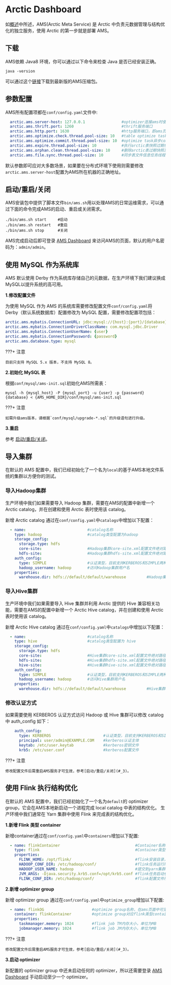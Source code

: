 # Arctic Dashboard

如[概述](../index.md)中所述，AMS(Arctic Meta Service) 是 Arctic 中负责元数据管理与结构优化的独立服务，使用 Arctic 的第一步就是部署 AMS。

## 下载
AMS依赖 Java8 环境，你可以通过以下命令来检查 Java 是否已经安装正确。
```shell
java -version
```
可以通过这个[链接](https://github.com/NetEase/arctic/releases/download/v0.3.0-rc1/arctic-0.3.0-bin.zip)下载到最新版的AMS压缩包。

## 参数配置
AMS所有配置项都在`conf/config.yaml`文件中:

```yaml
  arctic.ams.server-host: 127.0.0.1                #optimizer连接ams时使用的地址，需配置ams所在机器ip或可访问的hostname
  arctic.ams.thrift.port: 1260                     #thrift服务端口
  arctic.ams.http.port: 1630                       #http服务端口，即ams页面端口
  arctic.ams.optimize.check.thread.pool-size: 10   #table optimize task任务运行时信息同步任务线程池大小
  arctic.ams.optimize.commit.thread.pool-size: 10  #optimize task异步commit线程池大小
  arctic.ams.expire.thread.pool-size: 10           #执行arctic表快照过期任务线程池大小
  arctic.ams.orphan.clean.thread.pool-size: 10     #删除arctic表过期快照及文件任务线程池大小
  arctic.ams.file.sync.thread.pool-size: 10        #同步表文件信息任务线程池大小
```
默认参数即可应对大多数场景，如果要在分布式环境下使用则需要修改`arctic.ams.server-host`配置为AMS所在机器的正确地址。

## 启动/重启/关闭
AMS安装包中提供了脚本文件`bin/ams.sh`用以处理AMS的日常运维需求，可以通过下面的命令完成AMS的启动、重启或关闭需求。
```shell
./bin/ams.sh start     #启动
./bin/ams.sh restart   #重启
./bin/ams.sh stop      #关闭
```
AMS完成启动后即可登录 [AMS Dashboard](http://localhost:1630) 来访问AMS的页面，默认的用户名密码为：`admin/admin`。

## 使用 MySQL 作为系统库
AMS 默认使用 Derby 作为系统库存储自己的元数据，在生产环境下我们建议换成MySQL以提升系统的高可用。

**1.修改配置文件**

为使用 MySQL 作为 AMS 的系统库需要修改配置文件`conf/config.yaml`将 Derby（默认系统数据库）配置修改为 MySQL 配置，需要修改配置项包括：

```yaml
arctic.ams.mybatis.ConnectionURL: jdbc:mysql://{host}:{port}/{database}  #MySQL 服务url
arctic.ams.mybatis.ConnectionDriverClassName: com.mysql.jdbc.Driver      #MySQL jdbc driver
arctic.ams.mybatis.ConnectionUserName: {user}                            #MySQL 访问用户名
arctic.ams.mybatis.ConnectionPassword: {password}                        #MySQL 访问密码
arctic.ams.database.type: mysql                                          #系统库类型
```

???+ 注意

    目前只支持 MySQL 5.x 版本，不支持 MySQL 8。

**2.初始化 MySQL 表**

根据`conf/mysql/ams-init.sql`初始化AMS所需表：

```shell
mysql -h {mysql_host} -P {mysql_port} -u {user} -p {password} {database} < {AMS_HOME_DIR}/conf/mysql/ams-init.sql
```

???+ 注意

    如需升级ams版本，请根据`conf/mysql/upgrade-*.sql`的升级语句进行升级。

**3.重启**

参考 [启动/重启/关闭](#_3)。

## 导入集群

在默认的 AMS 配置中，我们已经初始化了一个名为`local`的基于AMS本地文件系统的集群以方便你的测试。

### 导入Hadoop集群

生产环境中我们如果需要导入 Hadoop 集群，需要在AMS的配置中新增一个 Arctic catalog，并在创建和使用 Arctic 表时使用该 catalog。

新增 Arctic catalog 通过在`conf/config.yaml`中`catalogs`中增加以下配置：

```yaml
  - name:                           #catalog名称
    type: hadoop                    #catalog类型配置为hadoop
    storage_config:
      storage.type: hdfs
      core-site:                    #Hadoop集群core-site.xml配置文件绝对路径
      hdfs-site:                    #Hadoop集群hdfs-site.xml配置文件绝对路径
    auth_config:
      type: SIMPLE                  #认证类型，目前支持KERBEROS和SIMPLE两种类型
      hadoop_username: hadoop       #访问Hadoop集群用户名
    properties:
      warehouse.dir: hdfs://default/default/warehouse         #Hadoop集群仓库地址
```

### 导入Hive集群

生产环境中我们如果需要导入 Hive 集群并利用 Arctic 提供的 Hive 兼容相关功能，需要在AMS的配置中新增一个 Arctic Hive catalog，并在创建和使用 Arctic 表时使用该 catalog。

新增 Arctic Hive catalog 通过在`conf/config.yaml`中`catalogs`中增加以下配置：

```yaml
  - name:                           #catalog名称
    type: hive                      #catalog类型配置为 hive
    storage_config:
      storage.type: hdfs
      core-site:                    #Hive集群core-site.xml配置文件绝对路径
      hdfs-site:                    #Hive集群hdfs-site.xml配置文件绝对路径
      hive-site:                    #Hive集群hive-site.xml配置文件绝对路径
    auth_config:
      type: SIMPLE                  #认证类型，目前支持KERBEROS和SIMPLE两种类型
      hadoop_username: hadoop       #访问Hive集群用户名
    properties:
      warehouse.dir: hdfs://default/default/warehouse         #Hive集群仓库地址
```

### 修改认证方式

如果需要使用 KERBEROS 认证方式访问 Hadoop 或 Hive 集群可以修改 catalog 中 auth_config 如下：

```yaml
    auth_config:
      type: KERBEROS                       #认证类型，目前支持KERBEROS和SIMPLE两种类型
      principal: user/admin@EXAMPLE.COM    #kerberos认证主体
      keytab: /etc/user.keytab             #kerberos密钥文件
      krb5: /etc/user.conf                 #kerberos配置文件
```

???+ 注意

    修改配置文件后需重启AMS服务才可生效，参考[启动/重启/关闭](#_3)。

## 使用 Flink 执行结构优化

在默认的 AMS 配置中，我们已经初始化了一个名为`default`的 optimizer group，它会在AMS本地新启动一个进程完成 local catalog 中表的结构优化。
生产环境中我们通常在 Yarn 集群中使用 Flink 来完成表的结构优化。

**1.新增 Flink 类型 container**

新增container通过在`conf/config.yaml`中`containers`增加以下配置:

```yaml
  - name: flinkContainer                                 #Container名称
    type: flink                                          #Container类型，目前支持flink和local两种
    properties:
      FLINK_HOME: /opt/flink/                            #flink安装目录，用于启动flink类型Optimizer
      HADOOP_CONF_DIR: /etc/hadoop/conf/                 #flink任务运行所需hadoop集群配置文件所在目录
      HADOOP_USER_NAME: hadoop                           #提交到yarn集群用户
      JVM_ARGS: -Djava.security.krb5.conf=/opt/krb5.conf #flink任务启动参数，例如需要指定kerberos配置文件
      FLINK_CONF_DIR: /etc/hadoop/conf/                  #flink配置文件所在目录
```

**2.新增 optimizer group**

新增 optimizer group 通过在`conf/config.yaml`中`optimize_group`增加以下配置:

```yaml
  - name: flinkOG                     #optimize group名称，在ams页面中可见
    container: flinkContainer         #optimize group对应flink类型container名称
    properties:
      taskmanager.memory: 1024        #flink job TM内存大小，单位为MB
      jobmanager.memory: 1024         #flink job JM内存大小，单位为MB
```

???+ 注意

    修改配置文件后需重启AMS服务才可生效，参考[启动/重启/关闭](#_3)。

**3.启动 optimizer**

新配置的 optimizer group 中还未启动任何的 optimizer，所以还需要登录 [AMS Dashboard](http://localhost:1630) 手动启动至少一个 optimizer。